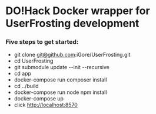 # DO!Hack Docker wrapper for UserFrosting development

### Five steps to get started:

* git clone git@github.com:iGore/UserFrosting.git
* cd UserFrosting
* git submodule update --init --recursive
* cd app
* docker-compose run composer install
* cd ../build
* docker-compose run node npm install
* docker-compose up
* click [http://localhost:8570](http://localhost:8570)
